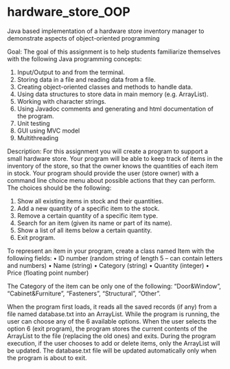 # hardware_store_OOP
Java based implementation of a hardware store inventory manager to demonstrate aspects of object-oriented programming

Goal: The goal of this assignment is to help students familiarize themselves with the following
Java programming concepts:
1. Input/Output to and from the terminal.
2. Storing data in a file and reading data from a file.
3. Creating object-oriented classes and methods to handle data.
4. Using data structures to store data in main memory (e.g. ArrayList).
5. Working with character strings.
6. Using Javadoc comments and generating and html documentation of the program.
7. Unit testing
8. GUI using MVC model
9. Multithreading

Description:
For this assignment you will create a program to support a small hardware store. Your program
will be able to keep track of items in the inventory of the store, so that the owner knows the
quantities of each item in stock. Your program should provide the user (store owner) with a
command line choice menu about possible actions that they can perform. The choices should be
the following:
1. Show all existing items in stock and their quantities.
2. Add a new quantity of a specific item to the stock.
3. Remove a certain quantity of a specific item type.
4. Search for an item (given its name or part of its name).
5. Show a list of all items below a certain quantity.
6. Exit program.

To represent an item in your program, create a class named Item with the following fields:
• ID number (random string of length 5 – can contain letters and numbers)
• Name (string)
• Category (string)
• Quantity (integer)
• Price (floating point number)

The Category of the item can be only one of the following: “Door&Window”,
“Cabinet&Furniture”, “Fasteners”, “Structural”, “Other”.

When the program first loads, it reads all the saved records (if any) from a file named
database.txt into an ArrayList. While the program is running, the user can choose any of
the 6 available options. When the user selects the option 6 (exit program), the program stores the
current contents of the ArrayList to the file (replacing the old ones) and exits. During the
program execution, if the user chooses to add or delete items, only the ArrayList will be updated.
The database.txt file will be updated automatically only when the program is about to exit. 
